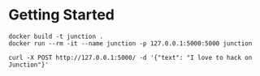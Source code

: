 # Getting Started

```
docker build -t junction .
docker run --rm -it --name junction -p 127.0.0.1:5000:5000 junction
```

```
curl -X POST http://127.0.0.1:5000/ -d '{"text": "I love to hack on Junction"}'
```

